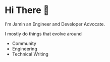 # Hi There 👋
I'm Jamin an Engineer and Developer Advocate.

I mostly do things that evolve around
- Community
- Engineering
- Technical Writing




